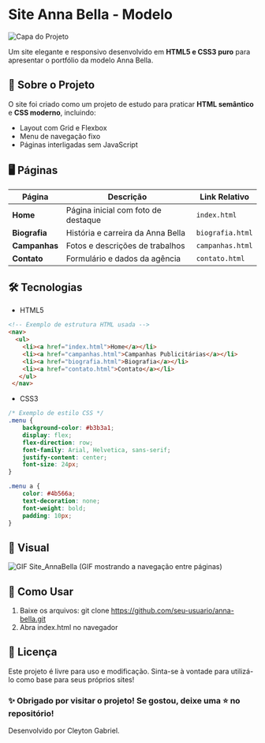 # Site Anna Bella - Modelo  

![Capa do Projeto](https://github.com/user-attachments/assets/da3390e9-47a0-4913-a4f4-7002f597fb96)


Um site elegante e responsivo desenvolvido em **HTML5 e CSS3 puro** para apresentar o portfólio da modelo Anna Bella.  

## 🌟 Sobre o Projeto  

O site foi criado como um projeto de estudo para praticar **HTML semântico** e **CSS moderno**, incluindo:  
- Layout com Grid e Flexbox  
- Menu de navegação fixo  
- Páginas interligadas sem JavaScript  

## 🖥️ Páginas  

| Página               | Descrição                                  | Link Relativo       |  
|----------------------|-------------------------------------------|---------------------|  
| **Home**             | Página inicial com foto de destaque       | `index.html`        |  
| **Biografia**        | História e carreira da Anna Bella         | `biografia.html`    |  
| **Campanhas**        | Fotos e descrições de trabalhos           | `campanhas.html`    |  
| **Contato**          | Formulário e dados da agência             | `contato.html`      |  

## 🛠️ Tecnologias  

- HTML5
```html
<!-- Exemplo de estrutura HTML usada -->
<nav>
  <ul>
    <li><a href="index.html">Home</a></li>
    <li><a href="campanhas.html">Campanhas Publicitárias</a></li>
    <li><a href="biografia.html">Biografia</a></li>
    <li><a href="contato.html">Contato</a></li>
   </ul>
 </nav>
```
- CSS3

```css
/* Exemplo de estilo CSS */
.menu {
    background-color: #b3b3a1;
    display: flex;
    flex-direction: row;
    font-family: Arial, Helvetica, sans-serif;
    justify-content: center;
    font-size: 24px;
}

.menu a {
    color: #4b566a;
    text-decoration: none;
    font-weight: bold;
    padding: 10px;
}
```
## 🎨 Visual
![GIF Site_AnnaBella](https://github.com/user-attachments/assets/f74b4607-a81b-4d2e-a5f3-765dd867bf38)
(GIF mostrando a navegação entre páginas)

## 🚀 Como Usar
1. Baixe os arquivos: git clone https://github.com/seu-usuario/anna-bella.git
2. Abra index.html no navegador

## 📝 Licença
Este projeto é livre para uso e modificação. Sinta-se à vontade para utilizá-lo como base para seus próprios sites!<br>

### ✨ Obrigado por visitar o projeto! Se gostou, deixe uma ⭐ no repositório!
Desenvolvido por Cleyton Gabriel.


